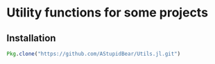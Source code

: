 # Utility functions for some projects

## Installation

```julia
Pkg.clone("https://github.com/AStupidBear/Utils.jl.git")
```
